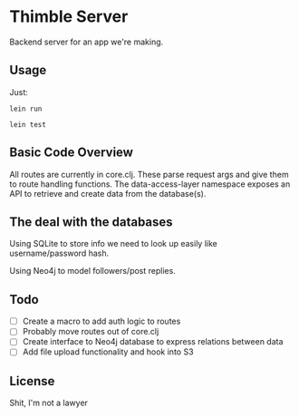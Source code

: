 # Thimble Server

Backend server for an app we're making.

## Usage

Just:

```
lein run
```

```
lein test
```

## Basic Code Overview

All routes are currently in core.clj. These parse request args and give them
to route handling functions. The data-access-layer namespace exposes an API
to retrieve and create data from the database(s).

## The deal with the databases

Using SQLite to store info we need to look up easily like username/password hash.

Using Neo4j to model followers/post replies.

## Todo

- [ ] Create a macro to add auth logic to routes
- [ ] Probably move routes out of core.clj
- [ ] Create interface to Neo4j database to express relations between data
- [ ] Add file upload functionality and hook into S3

## License

Shit, I'm not a lawyer
